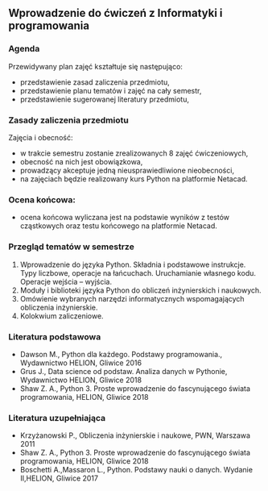 ## Wprowadzenie do ćwiczeń z Informatyki i programowania

### Agenda
Przewidywany plan zajęć kształtuje się następująco:
* przedstawienie zasad zaliczenia przedmiotu,
* przedstawienie planu tematów i zajęć na cały semestr,
* przedstawienie sugerowanej literatury przedmiotu,

### Zasady zaliczenia przedmiotu
Zajęcia i obecność:
* w trakcie semestru zostanie zrealizowanych 8 zajęć ćwiczeniowych,
* obecność na nich jest obowiązkowa,
* prowadzący akceptuje jedną nieusprawiedliwione nieobecności,
* na zajęciach będzie realizowany kurs Python na platformie Netacad.

### Ocena końcowa:
* ocena końcowa wyliczana jest na podstawie wyników z testów cząstkowych oraz testu końcowego na platformie Netacad.

### Przegląd tematów w semestrze
1. Wprowadzenie do języka Python. Składnia i podstawowe instrukcje. Typy liczbowe, operacje na łańcuchach. Uruchamianie własnego kodu. Operacje wejścia – wyjścia.
2. Moduły i biblioteki języka Python do obliczeń inżynierskich i naukowych.
3. Omówienie wybranych narzędzi informatycznych wspomagających obliczenia inżynierskie.
4. Kolokwium zaliczeniowe.

### Literatura podstawowa
* Dawson M., Python dla każdego. Podstawy programowania., Wydawnictwo HELION, Gliwice 2016
* Grus J., Data science od podstaw. Analiza danych w Pythonie, Wydawnictwo HELION, Gliwice 2018
* Shaw Z. A., Python 3. Proste wprowadzenie do fascynującego świata programowania, HELION, Gliwice 2018

### Literatura uzupełniająca
* Krzyżanowski P., Obliczenia inżynierskie i naukowe, PWN, Warszawa 2011
* Shaw Z. A., Python 3. Proste wprowadzenie do fascynującego świata programowania, HELION, Gliwice 2018
* Boschetti A.,Massaron L., Python. Podstawy nauki o danych. Wydanie II,HELION, Gliwice 2017
